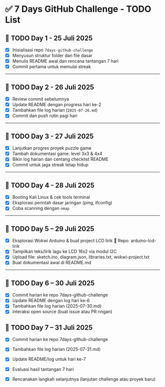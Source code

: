 # ✅ 7 Days GitHub Challenge - TODO List

## 🔧 TODO Day 1 - 25 Juli 2025
- [x] Inisialisasi repo `7days-github-challenge`
- [x] Menyusun struktur folder dan file dasar
- [x] Menulis README awal dan rencana tantangan 7 hari
- [x] Commit pertama untuk memulai streak

---

## 🔧 TODO Day 2 - 26 Juli 2025
- [x] Review commit sebelumnya
- [x] Update README dengan progress hari ke-2
- [x] Tambahkan file log harian (`2025-07-26.md`)
- [x] Commit dan push rutin pagi hari

---

## 🔧 TODO Day 3 - 27 Juli 2025
- [x] Lanjutkan progres proyek puzzle game
- [x] Tambah dokumentasi game: level 3x3 & 4x4
- [x] Bikin log harian dan centang checklist README
- [x] Commit untuk jaga streak tetap hidup

---

## 🔧 TODO Day 4 - 28 Juli 2025
- [x] Booting Kali Linux & cek tools terminal
- [x] Eksplorasi perintah dasar jaringan (ping, ifconfig)
- [x] Coba scanning dengan `nmap`

---
## 🔧 TODO Day 5 – 29 Juli 2025
- [x] Eksplorasi Wokwi Arduino & buat project LCD lirik
🔗 Repo: arduino-lcd-lirik
- [x] Tampilkan teks/lirik lagu ke LCD 16x2 via modul I2C
- [x] Upload file: sketch.ino, diagram.json, libraries.txt, wokwi-project.txt
- [x] Buat dokumentasi awal di README.md

---

## 🔧 TODO Day 6 – 30 Juli 2025
 - [x] Commit harian ke repo 7days-github-challenge
 - [x] Update README dengan log hari ke-6
 - [x] Tambahkan file log harian (2025-07-30.md)
 - [x] Interaksi open source (buat issue atau PR ringan)

## 🔧 TODO Day 7 – 31 Juli 2025
- [x] Commit harian ke repo 7days-github-challenge
- [x] Tambahkan file log harian (2025-07-31.md)
- [x] Update README/log untuk hari ke-7
- [x] Evaluasi hasil tantangan 7 hari
- [x] Rencanakan langkah selanjutnya (lanjutan challenge atau proyek baru)

